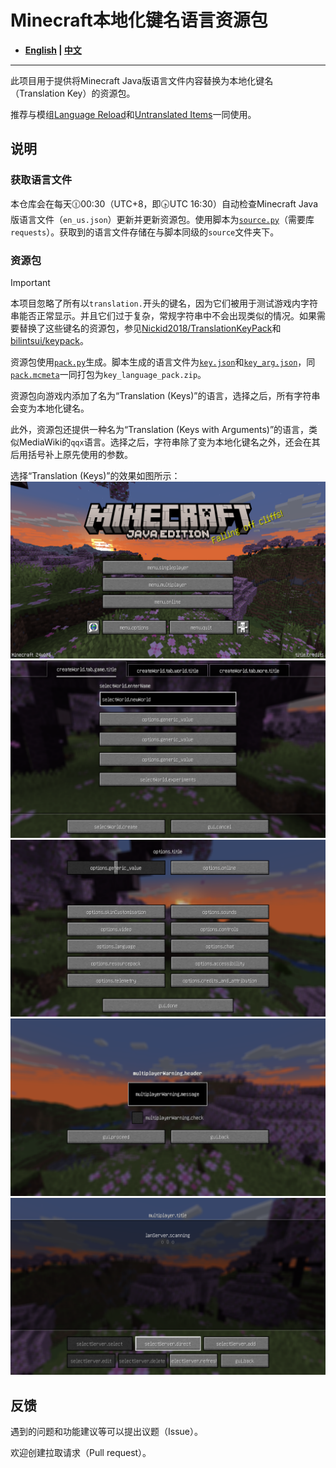 # Minecraft本地化键名语言资源包

- **[English](README_en.md) | [中文](README.md)**

----

此项目用于提供将Minecraft Java版语言文件内容替换为本地化键名（Translation Key）的资源包。

推荐与模组[Language Reload](https://modrinth.com/mod/language-reload)和[Untranslated Items](https://www.curseforge.com/minecraft/mc-mods/untranslated-items)一同使用。

## 说明

### 获取语言文件

本仓库会在每天🕧00:30（UTC+8，即🕟UTC 16:30）自动检查Minecraft Java版语言文件（`en_us.json`）更新并更新资源包。使用脚本为[`source.py`](source.py)（需要库`requests`）。获取到的语言文件存储在与脚本同级的`source`文件夹下。

### 资源包

> [!IMPORTANT]
> 本项目忽略了所有以`translation.`开头的键名，因为它们被用于测试游戏内字符串能否正常显示。并且它们过于复杂，常规字符串中不会出现类似的情况。如果需要替换了这些键名的资源包，参见[Nickid2018/TranslationKeyPack](https://github.com/Nickid2018/TranslationKeyPack)和[bilintsui/keypack](https://github.com/bilintsui/keypack)。

资源包使用[`pack.py`](pack.py)生成。脚本生成的语言文件为[`key.json`](key.json)和[`key_arg.json`](key_arg.json)，同[`pack.mcmeta`](pack.mcmeta)一同打包为`key_language_pack.zip`。

资源包向游戏内添加了名为“Translation (Keys)”的语言，选择之后，所有字符串会变为本地化键名。

此外，资源包还提供一种名为“Translation (Keys with Arguments)”的语言，类似MediaWiki的`qqx`语言。选择之后，字符串除了变为本地化键名之外，还会在其后用括号补上原先使用的参数。

选择“Translation (Keys)”的效果如图所示：
![Sample](sample/1.png)
![Sample](sample/2.png)
![Sample](sample/3.png)
![Sample](sample/4.png)
![Sample](sample/5.png)

## 反馈

遇到的问题和功能建议等可以提出议题（Issue）。

欢迎创建拉取请求（Pull request）。
